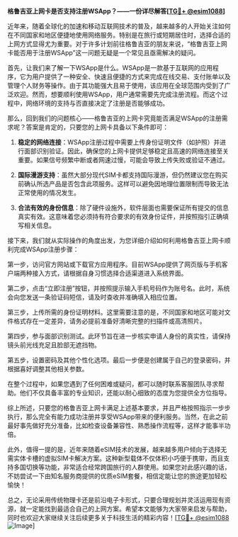 **格鲁吉亚上网卡是否支持注册WSApp？——一份详尽解答[[TG💪+ @esim1088](https://t.me/s/esim1088)]**

近年来，随着全球化的加速和移动互联网技术的普及，越来越多的人开始关注如何在不同国家和地区便捷地使用网络服务。特别是在旅行或短期居住时，选择合适的上网方式显得尤为重要。对于许多计划前往格鲁吉亚的朋友来说，“格鲁吉亚上网卡能否用于注册WSApp”这一问题无疑是一个常见且亟需解决的疑问。

首先，让我们来了解一下WSApp是什么。WSApp是一款基于互联网的应用程序，它为用户提供了一种安全、快速且便捷的方式来完成在线交易、支付账单以及管理个人财务等操作。由于其功能强大且易于使用，该应用在全球范围内受到了广泛欢迎。然而，想要顺利使用WSApp，用户通常需要先完成注册流程。而这个过程中，网络环境的支持与否直接决定了注册是否能够成功。

那么，回到我们的问题核心——格鲁吉亚的上网卡究竟能否满足WSApp的注册需求呢？答案是肯定的，只要您的上网卡具备以下条件即可：

1. **稳定的网络连接**：WSApp注册过程中需要上传身份证明文件（如护照）并进行面部识别验证。因此，确保您的上网卡提供足够稳定且高速的网络连接至关重要。如果信号频繁中断或者网速过慢，可能会导致上传失败或验证不通过。

2. **国际漫游支持**：虽然大部分现代SIM卡都支持国际漫游，但仍然建议您在购买前确认所选产品是否包含此项服务。这样可以避免因地理位置限制而导致无法正常使用的情况发生。

3. **合法有效的身份信息**：除了硬件设施外，软件层面也需要保证所有提交的信息真实有效。这意味着您必须持有符合要求的有效身份证件，并按照指引正确填写相关信息。

接下来，我们就从实际操作的角度出发，为您详细介绍如何利用格鲁吉亚上网卡顺利完成WSApp注册步骤：

第一步，访问官方网站或下载官方应用程序。目前WSApp提供了网页版与手机客户端两种接入方式，请根据自身习惯选择合适渠道进入系统界面。

第二步，点击“立即注册”按钮，并按照提示输入手机号码作为账号名。此时，系统会向您发送一条验证码短信，请及时查收并准确填入相应位置。

第三步，上传所需的身份证明材料。这里需要注意的是，不同国家和地区可能对文件格式存在一定差异，请务必提前准备好清晰完整的扫描件或高清照片。

第四步，参与面部识别测试。此环节旨在进一步核实申请人身份的真实性，请保持镜头前光线充足且脸部无遮挡物。

第五步，设置密码及其他个性化选项。最后一步便是创建属于自己的登录密码，并根据喜好调整其他相关参数。

在整个过程中，如果您遇到了任何困难或疑问，都可以随时联系客服团队寻求帮助。他们不仅具备丰富的专业知识，还能以耐心细致的态度为您提供全方位指导。

综上所述，只要您的格鲁吉亚上网卡满足上述基本要求，并且严格按照指示一步步执行，那么完全有能力成功注册并享受WSApp带来的便利服务。当然，在此之前最好事先做好充分准备，比如检查设备兼容性、熟悉操作流程等，这样才能事半功倍。

此外，值得一提的是，近年来随着eSIM技术的发展，越来越多用户倾向于选择无需实体卡槽的虚拟SIM卡解决方案。这种新型载体不仅体积小巧便于携带，而且支持多国切换等功能，非常适合经常跨国旅行的人群使用。如果您对此感兴趣的话，不妨尝试一下由知名服务商提供的优质eSIM套餐，相信定能让您的旅途更加轻松愉快！

总之，无论采用传统物理卡还是前沿电子卡形式，只要合理规划并灵活运用现有资源，就一定能找到最适合自己的上网方案。希望本文能够为大家带来启发与帮助，同时也欢迎大家继续关注后续更多关于科技生活的精彩内容！[[TG💪+ @esim1088](https://t.me/s/esim1088) ![Image](https://i.postimg.cc/4NQfJmqS/Snipaste-2025-05-13-00-14-12.png)]
